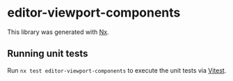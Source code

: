 # editor-viewport-components

This library was generated with [Nx](https://nx.dev).

## Running unit tests

Run `nx test editor-viewport-components` to execute the unit tests via [Vitest](https://vitest.dev/).
